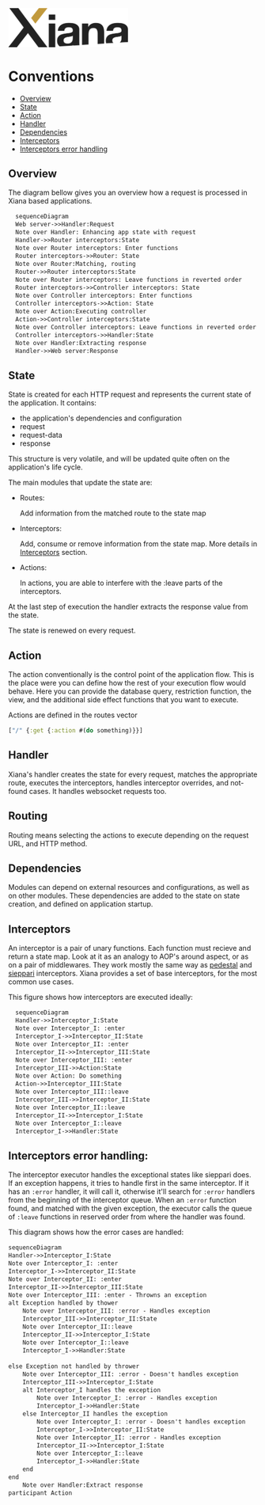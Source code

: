 <img src="resources/images/Xiana.png" width="242">

# Conventions

- [Overview](#overview)
- [State](#state)
- [Action](#action)
- [Handler](#handler)
- [Dependencies](#dependencies)
- [Interceptors](#interceptors)
- [Interceptors error handling](#interceptors-error-handling)

## Overview

The diagram bellow gives you an overview how a request is processed in Xiana based applications.

```mermaid
  sequenceDiagram
  Web server->>Handler:Request
  Note over Handler: Enhancing app state with request
  Handler->>Router interceptors:State
  Note over Router interceptors: Enter functions
  Router interceptors->>Router: State
  Note over Router:Matching, routing
  Router->>Router interceptors:State
  Note over Router interceptors: Leave functions in reverted order
  Router interceptors->>Controller interceptors: State
  Note over Controller interceptors: Enter functions
  Controller interceptors->>Action: State
  Note over Action:Executing controller
  Action->>Controller interceptors:State
  Note over Controller interceptors: Leave functions in reverted order
  Controller interceptors->>Handler:State
  Note over Handler:Extracting response
  Handler->>Web server:Response
```

## State

State is created for each HTTP request and represents the current state of the application. It contains:

- the application's dependencies and configuration
- request
- request-data
- response

This structure is very volatile, and will be updated quite often on the application's life cycle.

The main modules that update the state are:

- Routes:

  Add information from the matched route to the state map

- Interceptors:

  Add, consume or remove information from the state map. More details in [Interceptors](#interceptors) section.

- Actions:

  In actions, you are able to interfere with the :leave parts of the interceptors.

At the last step of execution the handler extracts the response value from the state.

The state is renewed on every request.

## Action

The action conventionally is the control point of the application flow. This is the place were you can define how the
rest of your execution flow would behave. Here you can provide the database query, restriction function, the view, and
the additional side effect functions that you want to execute.

Actions are defined in the routes vector

```clojure
["/" {:get {:action #(do something)}}]
```

## Handler

Xiana's handler creates the state for every request, matches the appropriate route, executes the interceptors, handles
interceptor overrides, and not-found cases.
It handles websocket requests too.

## Routing

Routing means selecting the actions to execute depending on the request URL, and HTTP method.

## Dependencies

Modules can depend on external resources and configurations, as well as on other modules. These dependencies are added to
the state on state creation, and defined on application startup.

## Interceptors

An interceptor is a pair of unary functions. Each function must recieve and return a state map. Look at it as an analogy
to AOP's around aspect, or as on a pair of middlewares. They work mostly the same way
as [pedestal](http://pedestal.io/reference/interceptors) and [sieppari](https://github.com/metosin/sieppari)
interceptors.
Xiana provides a set of base interceptors, for the most common use cases.

This figure shows how interceptors are executed ideally:

```mermaid
  sequenceDiagram
  Handler->>Interceptor_I:State
  Note over Interceptor_I: :enter
  Interceptor_I->>Interceptor_II:State
  Note over Interceptor_II: :enter
  Interceptor_II->>Interceptor_III:State
  Note over Interceptor_III: :enter
  Interceptor_III->>Action:State
  Note over Action: Do something
  Action->>Interceptor_III:State
  Note over Interceptor_III::leave
  Interceptor_III->>Interceptor_II:State
  Note over Interceptor_II::leave
  Interceptor_II->>Interceptor_I:State
  Note over Interceptor_I::leave
  Interceptor_I->>Handler:State
```

## Interceptors error handling:

The interceptor executor handles the exceptional states like sieppari does. If an exception happens, it tries to handle
first in the same interceptor. If it has an `:error` handler, it will call it, otherwise it'll search for `:error`
handlers from the beginning of the interceptor queue. When an `:error` function found, and matched with the given
exception, the executor calls the queue of `:leave` functions in reserved order from where the handler was found.

This diagram shows how the error cases are handled:

```mermaid
sequenceDiagram
Handler->>Interceptor_I:State
Note over Interceptor_I: :enter
Interceptor_I->>Interceptor_II:State
Note over Interceptor_II: :enter
Interceptor_II->>Interceptor_III:State
Note over Interceptor_III: :enter - Throwns an exception
alt Exception handled by thower
	Note over Interceptor_III: :error - Handles exception
	Interceptor_III->>Interceptor_II:State
	Note over Interceptor_II::leave
	Interceptor_II->>Interceptor_I:State
	Note over Interceptor_I::leave
	Interceptor_I->>Handler:State

else Exception not handled by thrower
	Note over Interceptor_III: :error - Doesn't handles exception
	Interceptor_III->>Interceptor_I:State
	alt Interceptor_I handles the exception
		Note over Interceptor_I: :error - Handles exception
		Interceptor_I->>Handler:State
	else Interceptor_II handles the exception
		Note over Interceptor_I: :error - Doesn't handles exception
		Interceptor_I->>Interceptor_II:State
		Note over Interceptor_II: :error - Handles exception
		Interceptor_II->>Interceptor_I:State
		Note over Interceptor_I::leave
		Interceptor_I->>Handler:State
	end
end
	Note over Handler:Extract response
participant Action
```

